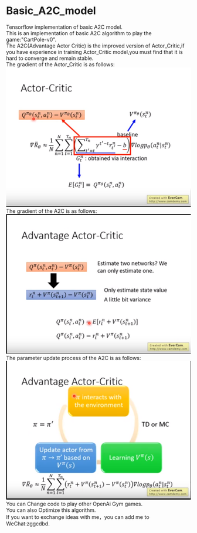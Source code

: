 # Basic_A2C_model
Tensorflow implementation of basic A2C model.    
This is an implementation of basic A2C algorithm to play the game:"CartPole-v0".    
The A2C(Advantage Actor Critic) is the improved version of Actor_Critic,if you have experience in training Actor_Critic model,you must find that it is hard to converge and remain stable.     
The gradient of the Actor_Critic is as follows:    
![image](https://github.com/TangLaoDA/Basic_A2C_model/blob/master/PPT/3.png)      
The gradient of the A2C is as follows:  
![image](https://github.com/TangLaoDA/Basic_A2C_model/blob/master/PPT/4.png)   
The parameter update process of the A2C is as follows:   
![image](https://github.com/TangLaoDA/Basic_A2C_model/blob/master/PPT/5.png)    
You can Change code to play other OpenAi Gym games.  
You can also Optimize this algorithm.  
If you want to exchange ideas with me，you can add me to WeChat:zggcdbd.  



